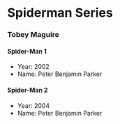 # Spiderman Series

### Tobey Maguire

#### Spider-Man 1
- Year: 2002
- Name: Peter Benjamin Parker

#### Spider-Man 2
- Year: 2004
- Name: Peter Benjamin Parker
